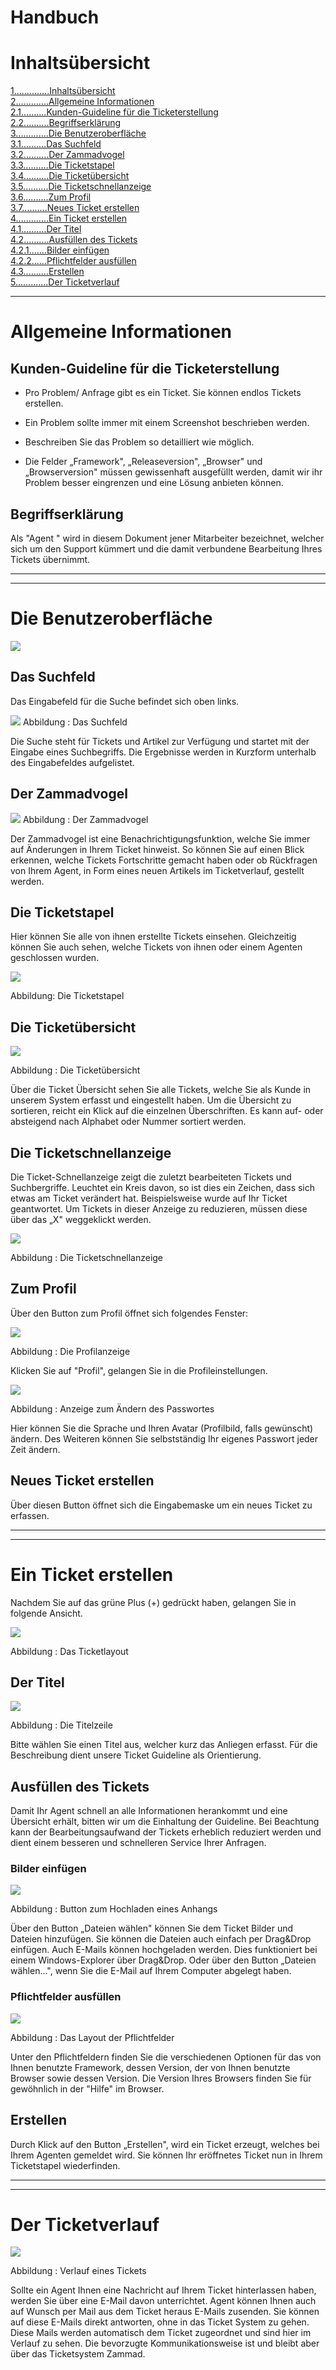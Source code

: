 
# Handbuch
Inhaltsübersicht
================

[1..............Inhaltsübersicht ](#inhaltsübersicht)  
[2.............Allgemeine Informationen ](#allgemeine-informationen)  
[2.1..........Kunden-Guideline für die Ticketerstellung ](#kunden-guideline-für-die-ticketerstellung)  
[2.2..........Begriffserklärung ](#begriffserklärung)  
[3.............Die Benutzeroberfläche ](#_Toc26518613)  
[3.1..........Das Suchfeld ](#das-suchfeld)  
[3.2..........Der Zammadvogel ](#der-zammadvogel)  
[3.3..........Die Ticketstapel ](#die-ticketstapel)  
[3.4..........Die Ticketübersicht ](#die-ticketübersicht)  
[3.5..........Die Ticketschnellanzeige ](#die-ticketschnellanzeige)  
[3.6..........Zum Profil ](#zum-profil)  
[3.7..........Neues Ticket erstellen ](#neues-ticket-erstellen)  
[4.............Ein Ticket erstellen ](#ein-ticket-erstellen)  
[4.1..........Der Titel ](#der-titel)  
[4.2..........Ausfüllen des Tickets ](#ausfüllen-des-tickets)  
[4.2.1.......Bilder einfügen ](#bilder-einfügen)  
[4.2.2......Pflichtfelder ausfüllen ](#pflichtfelder-ausfüllen)  
[4.3..........Erstellen ](#erstellen)  
[5.............Der Ticketverlauf ](#der-ticketverlauf)  
  
--------------------

Allgemeine Informationen
========================

Kunden-Guideline für die Ticketerstellung
-----------------------------------------

-   Pro Problem/ Anfrage gibt es ein Ticket. Sie können endlos Tickets erstellen.

-   Ein Problem sollte immer mit einem Screenshot beschrieben werden.

-   Beschreiben Sie das Problem so detailliert wie möglich.

-   Die Felder „Framework", „Releaseversion", „Browser" und „Browserversion" müssen gewissenhaft ausgefüllt werden, damit wir ihr Problem besser eingrenzen und eine Lösung anbieten können.

Begriffserklärung
-----------------

Als \"Agent \" wird in diesem Dokument jener Mitarbeiter bezeichnet, welcher sich um den Support kümmert und die damit verbundene Bearbeitung Ihres Tickets übernimmt.

--------------------
--------------------

Die Benutzeroberfläche
============================================================================================

![](~@assets/img/manual/image1.png)  

Das Suchfeld
------------

Das Eingabefeld für die Suche befindet sich oben links.

![](~@assets/img/manual/image2.png) 
Abbildung : Das Suchfeld

Die Suche steht für Tickets und Artikel zur Verfügung und startet mit der Eingabe eines Suchbegriffs. Die Ergebnisse werden in Kurzform unterhalb des Eingabefeldes aufgelistet.

Der Zammadvogel
---------------

![](~@assets/img/manual/image3.png)
Abbildung : Der Zammadvogel

Der Zammadvogel ist eine Benachrichtigungsfunktion, welche Sie immer auf Änderungen in Ihrem Ticket hinweist. So können Sie auf einen Blick erkennen, welche Tickets Fortschritte gemacht haben oder ob Rückfragen von Ihrem Agent, in Form eines neuen Artikels im Ticketverlauf, gestellt werden.

Die Ticketstapel
----------------

Hier können Sie alle von ihnen erstellte Tickets einsehen. Gleichzeitig können Sie auch sehen, welche Tickets von ihnen oder einem Agenten geschlossen wurden.

![](~@assets/img/manual/image4.png)

Abbildung: Die Ticketstapel

Die Ticketübersicht
-------------------

![](~@assets/img/manual/image5.png)

Abbildung : Die Ticketübersicht

Über die Ticket Übersicht sehen Sie alle Tickets, welche Sie als Kunde in unserem System erfasst und eingestellt haben. Um die Übersicht zu sortieren, reicht ein Klick auf die einzelnen Überschriften. Es kann auf- oder absteigend nach Alphabet oder Nummer sortiert werden.

Die Ticketschnellanzeige
------------------------

Die Ticket-Schnellanzeige zeigt die zuletzt bearbeiteten Tickets und Suchbergriffe. Leuchtet ein Kreis davon, so ist dies ein Zeichen, dass sich etwas am Ticket verändert hat. Beispielsweise wurde auf Ihr Ticket geantwortet. Um Tickets in dieser Anzeige zu reduzieren, müssen diese über das „X" weggeklickt werden.

![](~@assets/img/manual/image6.png)

Abbildung : Die Ticketschnellanzeige

Zum Profil
----------

Über den Button zum Profil öffnet sich folgendes Fenster:

![](~@assets/img/manual/image7.png)

Abbildung : Die Profilanzeige

Klicken Sie auf \"Profil\", gelangen Sie in die Profileinstellungen.

![](~@assets/img/manual/image8.png)

Abbildung : Anzeige zum Ändern des Passwortes

Hier können Sie die Sprache und Ihren Avatar (Profilbild, falls gewünscht) ändern. Des Weiteren können Sie selbstständig Ihr eigenes Passwort jeder Zeit ändern.

Neues Ticket erstellen
----------------------

Über diesen Button öffnet sich die Eingabemaske um ein neues Ticket zu erfassen.


--------------------
--------------------
Ein Ticket erstellen
====================

Nachdem Sie auf das grüne Plus (+) gedrückt haben, gelangen Sie in folgende Ansicht.

![](~@assets/img/manual/image9.png)

Abbildung : Das Ticketlayout

Der Titel
---------

![](~@assets/img/manual/image10.png)

Abbildung : Die Titelzeile

Bitte wählen Sie einen Titel aus, welcher kurz das Anliegen erfasst. Für die Beschreibung dient unsere Ticket Guideline als Orientierung.

Ausfüllen des Tickets
---------------------

Damit Ihr Agent schnell an alle Informationen herankommt und eine Übersicht erhält, bitten wir um die Einhaltung der Guideline. Bei Beachtung kann der Bearbeitungsaufwand der Tickets erheblich reduziert werden und dient einem besseren und schnelleren Service Ihrer Anfragen.

### Bilder einfügen

![](~@assets/img/manual/image11.png)

Abbildung : Button zum Hochladen eines Anhangs

Über den Button „Dateien wählen" können Sie dem Ticket Bilder und Dateien hinzufügen. Sie können die Dateien auch einfach per Drag&Drop einfügen. Auch E-Mails können hochgeladen werden. Dies funktioniert bei einem Windows-Explorer über Drag&Drop. Oder über den Button „Dateien wählen...", wenn Sie die E-Mail auf Ihrem Computer abgelegt haben.

### Pflichtfelder ausfüllen

![](~@assets/img/manual/image12.png)

Abbildung : Das Layout der Pflichtfelder

Unter den Pflichtfeldern finden Sie die verschiedenen Optionen für das von Ihnen benutzte Framework, dessen Version, der von Ihnen benutzte Browser sowie dessen Version. Die Version Ihres Browsers finden Sie für gewöhnlich in der \"Hilfe\" im Browser.

Erstellen
---------

Durch Klick auf den Button „Erstellen", wird ein Ticket erzeugt, welches bei Ihrem Agenten gemeldet wird. Sie können Ihr eröffnetes Ticket nun in Ihrem Ticketstapel wiederfinden.

--------------------
--------------------

Der Ticketverlauf
=================

![](~@assets/img/manual/image13.png)

Abbildung : Verlauf eines Tickets

Sollte ein Agent Ihnen eine Nachricht auf Ihrem Ticket hinterlassen haben, werden Sie über eine E-Mail davon unterrichtet. Agent können Ihnen auch auf Wunsch per Mail aus dem Ticket heraus E-Mails zusenden. Sie können auf diese E-Mails direkt antworten, ohne in das Ticket System zu gehen. Diese Mails werden automatisch dem Ticket zugeordnet und sind hier im Verlauf zu sehen. Die bevorzugte Kommunikationsweise ist und bleibt aber über das Ticketsystem Zammad.
